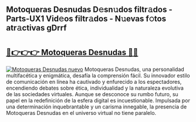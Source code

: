 ## Motoqueras Desnudas D𝚎sn𝚞dos filtr𝚊dos - Parts-UX1 Vid𝚎os filtr𝚊dos - N𝚞evas f𝚘tos atr𝚊ctivas gDrrf

# <h2><a href="http://mbc8ih8.tromn.icu/?c=Motoqueras+Desnudas">🔗👉👉👉 Motoqueras Desnudas 🔗🔗</a></h2>

[![Motoqueras Desnudas nuevo](https://i.imgur.com/pEAQMta.gif)](http://mbc8ih8.tromn.icu/?c=Motoqueras+Desnudas)
Motoqueras Desnudas, una personalidad multifacética y enigmática, desafía la comprensión fácil. Su innovador estilo de comunicación en línea ha cautivado y enfurecido a los espectadores, encendiendo debates sobre ética, individualidad y la naturaleza evolutiva de las sociedades virtuales. Aunque se desconoce su rumbo futuro, su papel en la redefinición de la esfera digital es incuestionable. Impulsada por una determinación inquebrantable y un carisma innegable, la presencia de Motoqueras Desnudas en el universo virtual no tiene paralelo.
